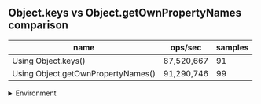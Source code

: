 ## Object.keys vs Object.getOwnPropertyNames comparison

|name|ops/sec|samples|
|-|-|-|
|Using Object.keys()|87,520,667|91|
|Using Object.getOwnPropertyNames()|91,290,746|99|


<details>
<summary>Environment</summary>

* __Machine:__ linux x64 | 4 vCPUs | 7.6GB Mem
* __Run:__ Tue Nov 07 2023 20:28:53 GMT+0000 (Coordinated Universal Time)
</details>

<!--
{"environment":{"platform":"linux","arch":"x64","cpus":4,"totalMemory":7.6085662841796875},"benchmarks":[{"name":"Using Object.keys()","opsSec":87520666.55464543,"samples":5},{"name":"Using Object.getOwnPropertyNames()","opsSec":91290745.63107422,"samples":8}]}-->
